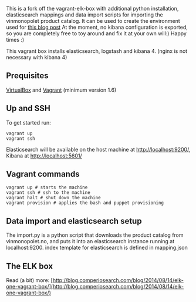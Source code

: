 This is a fork off the vagrant-elk-box with additional python installation, elasticsearch mappings and data import scripts for importing the vinmonopolet product catalog. It can be used to create the environment used for [this blog post](http://blog.comperiosearch.com/blog/2015/02/09/kibana-4-beer-analytics-engine/)
At the moment, no kibana configuration is exported, so you are completely free to toy around and fix it at your own will:)
Happy times :)

This vagrant box installs elasticsearch, logstash and kibana 4. (nginx is not necessary with kibana 4) 


## Prequisites

[VirtualBox](https://www.virtualbox.org/) and [Vagrant](http://www.vagrantup.com/) (minimum version 1.6)



## Up and SSH

To get started run:

    vagrant up
    vagrant ssh

Elasticsearch will be available on the host machine at [http://localhost:9200/](http://localhost:9200/), Kibana at [http://localhost:5601/](http://localhost:5601/)

## Vagrant commands


```
vagrant up # starts the machine
vagrant ssh # ssh to the machine
vagrant halt # shut down the machine
vagrant provision # applies the bash and puppet provisioning

```

## Data import and elasticsearch setup

The import.py is a python script that downloads the product catalog from vinmonopolet.no, and puts it into an elasticsearch instance running at localhost:9200. index template for elasticsearch is defined in mapping.json


## The ELK box

Read (a bit) more: [http://blog.comperiosearch.com/blog/2014/08/14/elk-one-vagrant-box/](http://blog.comperiosearch.com/blog/2014/08/14/elk-one-vagrant-box/)

